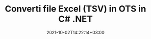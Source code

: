 ---
############################# Static ############################
layout: "autogen-gist"
date: 2021-10-02T14:22:14+03:00
draft: false
path: "it/total/net/conversion/tsv-to-ots/"
other_out_formats: "PDF DOC DOCX DOCM DOT DOTX DOTM TXT RTF HTML HTM MHTML MHT XLS XLSX XLSM XLSB XLT XLTX XLTM XLAM CSV TSV DIF SXC FODS PPT PPTX PPS PPSX PPSM POT POTX PPTM POTM ODT OTT OTP ODP ODS EMZ WMZ SVG SVGZ XPS TEX DCM WMF EMF BMP PNG GIF JPEG TIFF ICO WEBP JP2 TGA PSB PSD EPUB MD XML JSON DICOM FODP JPG"
ad_headline: "Converti TSV in OTS | .NET"
ad_description: "La più accurata soluzione di conversione di documenti da TSV a OTS per le tue applicazioni .NET."

############################# Head ############################
head_title: "Converti Excel TSV in OTS in C# ASP.NET | Conversione di documenti .NET"
head_description: "API di conversione dei formati di documenti di fogli di calcolo .NET Excel. Converti TSV in OTS e oltre 100 altre immagini e formati di file di documenti in applicazioni .NET (C#, VB.NET, ASP.NET e .NET Core)."

############################# Header ############################
title: "Converti file Excel (TSV) in OTS in C# .NET"
description: "Usa l'API nativa del convertitore di documenti Excel per convertire TSV in OTS nelle applicazioni C# VB.NET e ASP.NET. Utilizza funzionalità flessibili di conversione dei documenti per personalizzare l'aspetto del documento risultante. Converti con precisione tutti i formati di fogli di lavoro Excel più diffusi in e da documenti Word, presentazioni PowerPoint, PDF, Photoshop, eBook, formati di file Web e immagine. Converti l'intero documento o scegli pagine specifiche del file del documento di origine in base ai numeri di pagina o agli intervalli di pagine selettivi e converti facilmente in un formato di documento supportato."

############################# SubMenu ############################
submenu:
    enable: false

############################# Content ############################
content:
    enable: true
    block:
    - title_left: "Come convertire TSV in OTS in C# .NET"
      content_left: |
          Segui questi semplici passaggi per la conversione da TSV a OTS in .NET. Visualizza il documento OTS convertito così com'è o esegui il rendering e visualizzalo come HTML senza utilizzare alcun software esterno.

          -   Crea un oggetto **Converter** per convertire il documento TSV
          -   Imposta le opzioni di conversione per il formato OTS
          -   Chiama il metodo **Convert** dell'istanza di classe **Converter** per la conversione in OTS
          -   Imposta le opzioni per visualizzare l'HTML
          -   Crea un oggetto **Viewer** per visualizzare OTS convertito come HTML
          
      title_right: "Download e istruzioni di installazione"
      content_right: |
          Sono necessari gli spazi dei nomi `GroupDocs.Conversion` e `GroupDocs.Viewer` per convertire i formati di file Word in un'ampia gamma di immagini e tipi di documenti come PDF, Microsoft Office (Word, Excel, PowerPoint, Project, Outlook), OpenDocument, HTML e Diagrammi CAD. Esplora altre [API .NET per documenti Office](https://products.conholdate.com/total/net/) offerte da Conholdate.Total.
          
          Ottieni i rispettivi file assembly da [Scarica](https://downloads.conholdate.com/total/net) o recupera l'intero pacchetto da [NuGet](https://www.nuget.org/packages/Conholdate.Total/) per aggiungere `Conholdate.Total for .NET` direttamente nel tuo spazio di lavoro.
          
      gisthash: "4f311c07ae9ee691b8afb7960aa6c806"
      gistfile: "excel-to-pdf-conversion.cs"

    - title_left: "Converti Excel in PDF/Word/HTML/PPTX in C#"
      content_left: |
          Converti i tuoi fogli di calcolo Excel in altri formati di documenti popolari come PDF, HTML, presentazioni PowerPoint e formati di file di elaborazione testi utilizzando il codice C# .NET. Carica la cartella di lavoro di Excel di origine e salvala come documento convertito in un altro formato di documento.

          -   Crea un oggetto **Converter** e passagli il file Excel di origine
          -   Istanziare la classe corretta **ConvertOptions**, ad es. (**PdfConvertOptions** per la conversione in PDF, **WordProcessingConvertOptions** per la conversione in formati Word, **MarkupConvertOptions** per la conversione in HTML, **PresentationConvertOptions** per la conversione in formati PowerPoint)
          -   Chiama il metodo **Convert** dell'istanza di classe **Converter** per la conversione in formato PDF/HTML/PPTX o documento Word
          
      title_right: "Conversione di archivi protetti da password"
      content_right: |
          In alcuni casi, la dimensione del documento convertito è maggiore e la conversione richiede tempo. Per impostazione predefinita, il documento convertito nella cache viene salvato nell'unità locale, ma [Conholdate.Total for .NET](https://products.conholdate.com/total/net/) offre funzionalità di implementazione della cache personalizzate utilizzando l'interfaccia iCache per gestire in modo efficiente la conversione della cache si traduce a modo tuo. Accelera il processo di conversione ripetitivo generale.
          
          La [libreria di conversione .NET Excel](https://products.groupdocs.com/conversion/net/) supporta anche la conversione da e verso archivi protetti da password e la compressione dei risultati della conversione in ZIP, RAR, 7Z, TAR, GZ e BZ2 formati di archivio.
          
      gisthash: "4f311c07ae9ee691b8afb7960aa6c806"
      gistfile: "excel-to-pdf-word-html-powerpoint-conversion.cs"

    - title_left: "Aggiungi filigrana di testo o immagine a OTS in C#"
      content_left: |
          Converti accuratamente i documenti (da TSV a OTS) esattamente come il file originale e applica filigrane di testo o immagini alle pagine del documento convertito utilizzando C# .NET.

          -   Crea un oggetto **Converter** per convertire il documento TSV
          -   Crea una nuova istanza della classe **WatermarkOptions**
          -   Specifica le proprietà della filigrana (colore, larghezza, testo, immagine, ecc.)
          -   Istanziare la classe corretta **ConvertOptions**
          -   Imposta la proprietà **Watermark** dell'istanza **ConvertOptions**
          -   Chiama il metodo **Convert** dell'istanza di classe **Converter** per la conversione in OTS
        
      title_right: "Estrazione delle informazioni del documento di origine"
      content_right: |
          La funzione di estrazione delle informazioni sui documenti non solo consente di ottenere le informazioni di base sul file del documento di origine, ma supporta anche l'estrazione di alcune preziose informazioni specifiche sul formato di file come le date di inizio e fine del progetto di un file Microsoft Project, eventuali restrizioni di stampa su un documento PDF, elenco di cartelle racchiuse in un file di dati di Outlook ecc.

          Converti i formati di file di documenti più diffusi su diversi sistemi operativi come Windows, Linux o macOS utilizzando piattaforme come Windows Azure, Mono e Xamarin.
          
      gisthash: "a15affe15284876ce010a315a09da1f0"
      gistfile: "convert-word-to-pdf-and-add-text-watermark-to-converted-pdf.cs"

    - title_left: "Converti file JSON in Excel in C# .NET"
      content_left: |
          La conversione di un file JSON in Excel in .NET è ora più semplice con Conholdate.Total per le API .NET. Usa il file JSON come origine dati e convertilo con precisione in un formato di file di foglio di calcolo Excel aggiungendo alcune righe di codice C # senza utilizzare alcun software esterno.

          -   Crea un oggetto **Converter** per convertire il file JSON
          -   Istanzia la classe **SpreadsheetConvertOptions**
          -   Chiama il metodo **Convert** dell'istanza di classe **Converter** per la conversione in XLSX
          
      title_right: "Carica e converti documenti ubicati in remoto"
      content_right: |
          Utilizzando Conholdate.Total per .NET, gli sviluppatori possono caricare e convertire documenti da varie posizioni remote e risorse di archiviazione di documenti cloud come Amazon S3, Microsoft Azure Blob, FTP, disco locale, stream o un semplice URL. Devi solo specificare il metodo per ottenere un flusso di documenti posizionato in remoto e quindi passarlo alla classe Converter come costruttore.
          
          Le API Conholdate.Total per .NET sono native per Windows Forms, ASP.NET, WPF, WCF o qualsiasi tipo di applicazione basata su .NET Framework 2.0 o successivo.
          
      gisthash: "7864dd1c0c16ca647722d18664d5c84a"
      gistfile: "json-to-excel-spreadsheet-conversion.cs"

############################# About Formats ############################
about_formats:
    enable: false
############################# More Formats ############################
more_formats:
    enable: true
    auto: false
    other_out_formats: PDF DOC DOCX DOCM DOT DOTX DOTM TXT RTF HTML HTM MHTML MHT XLS XLSX XLSM XLSB XLT XLTX XLTM XLAM CSV TSV DIF SXC FODS PPT PPTX PPS PPSX PPSM POT POTX PPTM POTM ODT OTT OTP ODP ODS EMZ WMZ SVG SVGZ XPS TEX DCM WMF EMF BMP PNG GIF JPEG TIFF ICO WEBP JP2 TGA PSB PSD EPUB MD XML JSON DICOM FODP JPG
############################# Back to top ###############################
back_to_top:
  enable: true
---